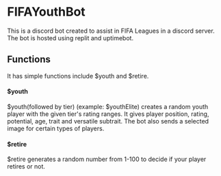 # FIFAYouthBot
This is a discord bot created to assist in FIFA Leagues in a discord server.
The bot is hosted using replit and uptimebot. 
## Functions
It has simple functions include $youth and $retire.
#### $youth
$youth(followed by tier) (example: $youthElite) creates a random youth player with the given tier's rating ranges. It gives player position, rating, potential, age, trait and versatile subtrait.
The bot also sends a selected image for certain types of players. 
#### $retire
$retire generates a random number from 1-100 to decide if your player retires or not.
